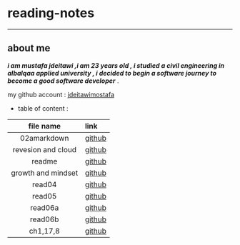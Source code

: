 # reading-notes

***

## about me 
***i am mustafa jdeitawi ,i am 23 years old , i studied a civil engineering in albalqaa applied university , i decided to begin a software journey to become a good software developer*** . 

my github account : [jdeitawimostafa](https://github.com/jdeitawimostafa)


- table of content : 

|file name|link|
|:-------:|:---|
|02amarkdown|[github](https://mostafakjdeitawi.github.io/reading-notes/02amarkdown)|
|revesion and cloud|[github](https://mostafakjdeitawi.github.io/reading-notes/revesion%20and%20cloud)| 
|readme|[github](https://mostafakjdeitawi.github.io/reading-notes/)|
|growth and mindset|[github](https://mostafakjdeitawi.github.io/reading-notes/growth%20and%20mindset)|
|read04|[github](https://mostafakjdeitawi.github.io/reading-notes/read04)|
|read05|[github](https://mostafakjdeitawi.github.io/reading-notes/read05)|
|read06a|[github](https://jdeitawimostafa.github.io/reading-notes1/read06a)|
|read06b|[github](https://jdeitawimostafa.github.io/reading-notes1/read06b)|
|ch1,17,8|[github](https://jdeitawimostafa.github.io/reading-notes1/ch1,17,8)

